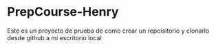 # PrepCourse-Henry
Este es un proyecto de prueba de como crear un repoisitorio y clonarlo desde github a mi escritorio local